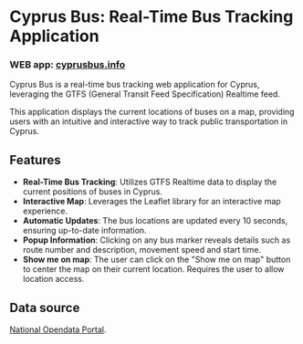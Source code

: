 # Cyprus Bus: Real-Time Bus Tracking Application

### WEB app: <a href="https://cyprusbus.info" target="_blank">cyprusbus.info</a>

Cyprus Bus is a real-time bus tracking web application for Cyprus, leveraging the GTFS (General Transit Feed
Specification) Realtime feed.

This application displays the current locations of buses on a map, providing users with an intuitive and
interactive way to track public transportation in Cyprus.

## Features

- **Real-Time Bus Tracking**: Utilizes GTFS Realtime data to display the current positions of buses in Cyprus.
- **Interactive Map**: Leverages the Leaflet library for an interactive map experience.
- **Automatic Updates**: The bus locations are updated every 10 seconds, ensuring up-to-date information.
- **Popup Information**: Clicking on any bus marker reveals details such as route number and description, movement speed
  and start time.
- **Show me on map**: The user can click on the "Show me on map" button to center the map on their current location.
  Requires the user to allow location access.

## Data source

[National Opendata Portal](https://www.data.gov.cy).
